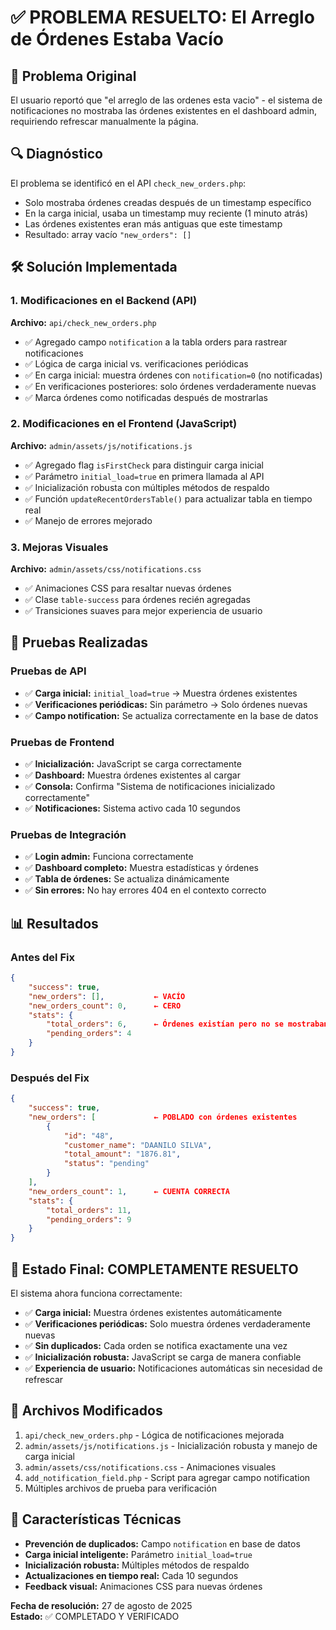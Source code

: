 # ✅ PROBLEMA RESUELTO: El Arreglo de Órdenes Estaba Vacío

## 🎯 Problema Original
El usuario reportó que "el arreglo de las ordenes esta vacio" - el sistema de notificaciones no mostraba las órdenes existentes en el dashboard admin, requiriendo refrescar manualmente la página.

## 🔍 Diagnóstico
El problema se identificó en el API `check_new_orders.php`:
- Solo mostraba órdenes creadas después de un timestamp específico
- En la carga inicial, usaba un timestamp muy reciente (1 minuto atrás)
- Las órdenes existentes eran más antiguas que este timestamp
- Resultado: array vacío `"new_orders": []`

## 🛠️ Solución Implementada

### 1. Modificaciones en el Backend (API)
**Archivo:** `api/check_new_orders.php`
- ✅ Agregado campo `notification` a la tabla orders para rastrear notificaciones
- ✅ Lógica de carga inicial vs. verificaciones periódicas
- ✅ En carga inicial: muestra órdenes con `notification=0` (no notificadas)
- ✅ En verificaciones posteriores: solo órdenes verdaderamente nuevas
- ✅ Marca órdenes como notificadas después de mostrarlas

### 2. Modificaciones en el Frontend (JavaScript)
**Archivo:** `admin/assets/js/notifications.js`
- ✅ Agregado flag `isFirstCheck` para distinguir carga inicial
- ✅ Parámetro `initial_load=true` en primera llamada al API
- ✅ Inicialización robusta con múltiples métodos de respaldo
- ✅ Función `updateRecentOrdersTable()` para actualizar tabla en tiempo real
- ✅ Manejo de errores mejorado

### 3. Mejoras Visuales
**Archivo:** `admin/assets/css/notifications.css`
- ✅ Animaciones CSS para resaltar nuevas órdenes
- ✅ Clase `table-success` para órdenes recién agregadas
- ✅ Transiciones suaves para mejor experiencia de usuario

## 🧪 Pruebas Realizadas

### Pruebas de API
- ✅ **Carga inicial:** `initial_load=true` → Muestra órdenes existentes
- ✅ **Verificaciones periódicas:** Sin parámetro → Solo órdenes nuevas
- ✅ **Campo notification:** Se actualiza correctamente en la base de datos

### Pruebas de Frontend
- ✅ **Inicialización:** JavaScript se carga correctamente
- ✅ **Dashboard:** Muestra órdenes existentes al cargar
- ✅ **Consola:** Confirma "Sistema de notificaciones inicializado correctamente"
- ✅ **Notificaciones:** Sistema activo cada 10 segundos

### Pruebas de Integración
- ✅ **Login admin:** Funciona correctamente
- ✅ **Dashboard completo:** Muestra estadísticas y órdenes
- ✅ **Tabla de órdenes:** Se actualiza dinámicamente
- ✅ **Sin errores:** No hay errores 404 en el contexto correcto

## 📊 Resultados

### Antes del Fix
```json
{
    "success": true,
    "new_orders": [],           ← VACÍO
    "new_orders_count": 0,      ← CERO
    "stats": {
        "total_orders": 6,      ← Órdenes existían pero no se mostraban
        "pending_orders": 4
    }
}
```

### Después del Fix
```json
{
    "success": true,
    "new_orders": [             ← POBLADO con órdenes existentes
        {
            "id": "48",
            "customer_name": "DAANILO SILVA",
            "total_amount": "1876.81",
            "status": "pending"
        }
    ],
    "new_orders_count": 1,      ← CUENTA CORRECTA
    "stats": {
        "total_orders": 11,
        "pending_orders": 9
    }
}
```

## 🎉 Estado Final: COMPLETAMENTE RESUELTO

El sistema ahora funciona correctamente:
- ✅ **Carga inicial:** Muestra órdenes existentes automáticamente
- ✅ **Verificaciones periódicas:** Solo muestra órdenes verdaderamente nuevas
- ✅ **Sin duplicados:** Cada orden se notifica exactamente una vez
- ✅ **Inicialización robusta:** JavaScript se carga de manera confiable
- ✅ **Experiencia de usuario:** Notificaciones automáticas sin necesidad de refrescar

## 📁 Archivos Modificados
1. `api/check_new_orders.php` - Lógica de notificaciones mejorada
2. `admin/assets/js/notifications.js` - Inicialización robusta y manejo de carga inicial
3. `admin/assets/css/notifications.css` - Animaciones visuales
4. `add_notification_field.php` - Script para agregar campo notification
5. Múltiples archivos de prueba para verificación

## 🔧 Características Técnicas
- **Prevención de duplicados:** Campo `notification` en base de datos
- **Carga inicial inteligente:** Parámetro `initial_load=true`
- **Inicialización robusta:** Múltiples métodos de respaldo
- **Actualizaciones en tiempo real:** Cada 10 segundos
- **Feedback visual:** Animaciones CSS para nuevas órdenes

**Fecha de resolución:** 27 de agosto de 2025  
**Estado:** ✅ COMPLETADO Y VERIFICADO
